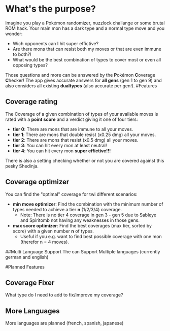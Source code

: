# What's the purpose?
Imagine you play a Pokémon randomizer, nuzzlock challange or some brutal ROM hack. Your main mon has a dark type and a normal type move and you wonder:
- Wich opponents can I hit super effictive?
- Are there mons that can resist both my moves or that are even immune to both?!
- What would be the best combination of types to cover most or even all opposing types?

Those questions and more can be answered by the **P**okémon **C**overage **C**hecker!
The app gives accurate answers for **all gens** (gen 1 to gen 9) and also considers all existing **dualtypes** (also accurate per gen!).
#Features

## Coverage rating
The Coverage of a given combination of types of your available moves is rated with a **point score** and a verdict giving it one of four tiers:
- **tier 0**: There are mons that are immune to all your moves.
- **tier 1**: There are mons that double resist (x0.25 dmg) all your moves.
- **tier 2**: There are mons that resist (x0.5 dmg) all your moves.
- **tier 3**: You can hit every mon at least neutral!
- **tier 4**: You can hit every mon **super effictive!!!**

There is also a setting checking whether or not you are covered against this pesky Shedinja.
## Coverage optimizer
You can find the "optimal" coverage for twi different scenarios:
- **min move optimizer**: Find the combination with the minimum number of types needed to achieve a tier **n** (1/2/3/4) coverage.
	- Note: There is no tier 4 coverage in gen 3 - gen 5 due to Sableye and Spiritomb not having any weaknesses in those gens.
- **max score optimizer**: Find the best coverages (max tier, sorted by score) with a given number **n** of types.
	- Useful if you e.g. want to find best possible coverage with one mon (therefor n = 4 moves).

##Multi Language Support
The can Support Multiple languages (currently german and english)

#Planned Features
## Coverage Fixer
What type do I need to add to fix/improve my coverage?
## More Languages
More languages are planned (french, spanish, japanese)
